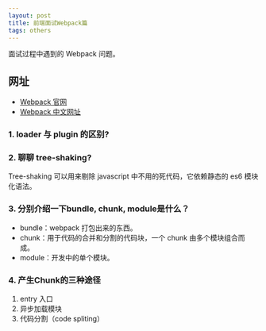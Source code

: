 ```yaml
---
layout: post
title: 前端面试Webpack篇
tags: others
---
```

面试过程中遇到的 Webpack 问题。

## 网址
- [Webpack 官网](https://webpack.js.org)
- [Webpack 中文网址](https://webpack.docschina.org/)

### 1. loader 与 plugin 的区别?

### 2. 聊聊 tree-shaking?
Tree-shaking 可以用来剔除 javascript 中不用的死代码，它依赖静态的 es6 模块化语法。

### 3. 分别介绍一下bundle, chunk, module是什么？
- bundle：webpack 打包出来的东西。
- chunk：用于代码的合并和分割的代码块，一个 chunk 由多个模块组合而成。 
- module：开发中的单个模块。

### 4. 产生Chunk的三种途径
1. entry 入口
2. 异步加载模块
2. 代码分割（code spliting）
